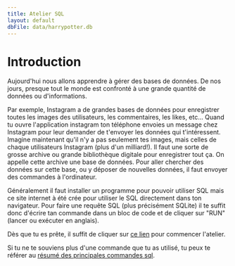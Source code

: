 ```yaml
---
title: Atelier SQL
layout: default
dbFile: data/harrypotter.db
---
```

<h1>Introduction</h1>

Aujourd'hui nous allons apprendre à gérer des bases de données. De nos jours, presque tout le monde est confronté à une grande quantité de données ou d'informations. 

Par exemple, Instagram a de grandes bases de données pour enregistrer toutes les images des utilisateurs, les commentaires, les likes, etc... Quand tu ouvre l'application instagram ton téléphone envoies un message chez Instagram pour leur demander de t'envoyer les données qui t'intéressent. Imagine maintenant qu'il n'y a pas seulement tes images, mais celles de chaque utilisateurs Instagram (plus d'un milliard!). Il faut une sorte de grosse archive ou grande bibliothèque digitale pour enregistrer tout ça. On appelle cette archive une base de données. Pour aller chercher des données sur cette base, ou y déposer de nouvelles données, il faut envoyer des commandes à l'ordinateur. 

Généralement il faut installer un programme pour pouvoir utiliser SQL mais ce site internet à été crée pour utiliser le SQL directement dans ton navigateur. Pour faire une requête SQL (plus précisément SQLite) il te suffit donc d'écrire tan commande dans un bloc de code et de cliquer sur "RUN" (lancer ou exécuter en anglais). 

<sql-exercise
  data-question="Ceci est un bloc de code interactif, tu peux éditer le code ci-dessous."
  data-comment="(Pour les pros: Shift+Enter est un raccourci de clavier pour exécuter la commande au lieu de clique sur RUN)"
  data-default-text="SELECT *
FROM personnages
LIMIT 3"></sql-exercise>

Dès que tu es prête, il suffit de cliquer sur <a href="atelier.html">ce lien</a> pour commencer l'atelier.

Si tu ne te souviens plus d'une commande que tu as utilisé, tu peux te référer au <a href="commandes_sql.html">résumé des principales commandes sql</a>.
